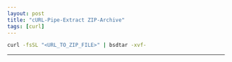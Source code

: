 ```yaml
---
layout: post
title: "cURL-Pipe-Extract ZIP-Archive"
tags: [curl]
---
```


```bash
curl -fsSL "<URL_TO_ZIP_FILE>" | bsdtar -xvf-
```

---
